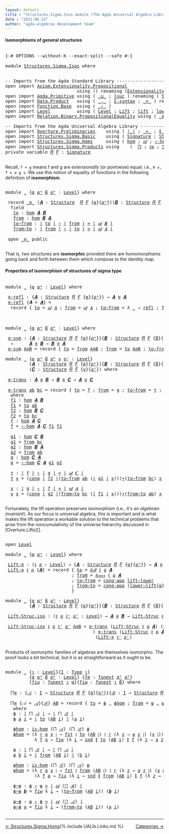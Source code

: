 ```yaml
---
layout: default
title : "Structures.Sigma.Isos module (The Agda Universal Algebra Library)"
date : "2021-06-22"
author: "agda-algebras development team"
---
```


#### <a id="isomorphisms-of-general-structures">Isomorphisms of general structures</a>

<pre class="Agda">

<a id="265" class="Symbol">{-#</a> <a id="269" class="Keyword">OPTIONS</a> <a id="277" class="Pragma">--without-K</a> <a id="289" class="Pragma">--exact-split</a> <a id="303" class="Pragma">--safe</a> <a id="310" class="Symbol">#-}</a>

<a id="315" class="Keyword">module</a> <a id="322" href="Structures.Sigma.Isos.html" class="Module">Structures.Sigma.Isos</a> <a id="344" class="Keyword">where</a>


<a id="352" class="Comment">-- Imports from the Agda Standard Library ------------------------------------------------------</a>
<a id="449" class="Keyword">open</a> <a id="454" class="Keyword">import</a> <a id="461" href="Axiom.Extensionality.Propositional.html" class="Module">Axiom.Extensionality.Propositional</a>
                           <a id="523" class="Keyword">using</a> <a id="529" class="Symbol">()</a> <a id="532" class="Keyword">renaming</a> <a id="541" class="Symbol">(</a><a id="542" href="Axiom.Extensionality.Propositional.html#741" class="Function">Extensionality</a> <a id="557" class="Symbol">to</a> <a id="560" class="Function">funext</a><a id="566" class="Symbol">)</a>
<a id="568" class="Keyword">open</a> <a id="573" class="Keyword">import</a> <a id="580" href="Agda.Primitive.html" class="Module">Agda.Primitive</a> <a id="595" class="Keyword">using</a> <a id="601" class="Symbol">(</a> <a id="603" href="Agda.Primitive.html#810" class="Primitive Operator">_⊔_</a> <a id="607" class="Symbol">;</a> <a id="609" href="Agda.Primitive.html#780" class="Primitive">lsuc</a> <a id="614" class="Symbol">)</a> <a id="616" class="Keyword">renaming</a> <a id="625" class="Symbol">(</a> <a id="627" href="Agda.Primitive.html#326" class="Primitive">Set</a> <a id="631" class="Symbol">to</a> <a id="634" class="Primitive">Type</a> <a id="639" class="Symbol">)</a>
<a id="641" class="Keyword">open</a> <a id="646" class="Keyword">import</a> <a id="653" href="Data.Product.html" class="Module">Data.Product</a>   <a id="668" class="Keyword">using</a> <a id="674" class="Symbol">(</a> <a id="676" href="Agda.Builtin.Sigma.html#236" class="InductiveConstructor Operator">_,_</a> <a id="680" class="Symbol">;</a> <a id="682" href="Data.Product.html#916" class="Function">Σ-syntax</a> <a id="691" class="Symbol">;</a> <a id="693" href="Data.Product.html#1167" class="Function Operator">_×_</a> <a id="697" class="Symbol">)</a> <a id="699" class="Keyword">renaming</a> <a id="708" class="Symbol">(</a> <a id="710" href="Agda.Builtin.Sigma.html#252" class="Field">proj₁</a> <a id="716" class="Symbol">to</a> <a id="719" class="Field">fst</a> <a id="723" class="Symbol">;</a> <a id="725" href="Agda.Builtin.Sigma.html#264" class="Field">proj₂</a> <a id="731" class="Symbol">to</a> <a id="734" class="Field">snd</a> <a id="738" class="Symbol">)</a>
<a id="740" class="Keyword">open</a> <a id="745" class="Keyword">import</a> <a id="752" href="Function.Base.html" class="Module">Function.Base</a>  <a id="767" class="Keyword">using</a> <a id="773" class="Symbol">(</a> <a id="775" href="Function.Base.html#1031" class="Function Operator">_∘_</a> <a id="779" class="Symbol">)</a>
<a id="781" class="Keyword">open</a> <a id="786" class="Keyword">import</a> <a id="793" href="Level.html" class="Module">Level</a>          <a id="808" class="Keyword">using</a> <a id="814" class="Symbol">(</a> <a id="816" href="Agda.Primitive.html#597" class="Postulate">Level</a> <a id="822" class="Symbol">;</a> <a id="824" href="Level.html#400" class="Record">Lift</a> <a id="829" class="Symbol">;</a> <a id="831" href="Level.html#457" class="InductiveConstructor">lift</a> <a id="836" class="Symbol">;</a> <a id="838" href="Level.html#470" class="Field">lower</a> <a id="844" class="Symbol">)</a>
<a id="846" class="Keyword">open</a> <a id="851" class="Keyword">import</a> <a id="858" href="Relation.Binary.PropositionalEquality.html" class="Module">Relation.Binary.PropositionalEquality</a> <a id="896" class="Keyword">using</a> <a id="902" class="Symbol">(</a> <a id="904" href="Agda.Builtin.Equality.html#151" class="Datatype Operator">_≡_</a> <a id="908" class="Symbol">;</a> <a id="910" href="Agda.Builtin.Equality.html#208" class="InductiveConstructor">refl</a> <a id="915" class="Symbol">;</a> <a id="917" href="Relation.Binary.PropositionalEquality.Core.html#1130" class="Function">cong</a> <a id="922" class="Symbol">;</a> <a id="924" href="Relation.Binary.PropositionalEquality.Core.html#1461" class="Function">cong-app</a> <a id="933" class="Symbol">)</a>

<a id="936" class="Comment">-- Imports from the Agda Universal Algebra Library ---------------------------------------------</a>
<a id="1033" class="Keyword">open</a> <a id="1038" class="Keyword">import</a> <a id="1045" href="Overture.Preliminaries.html" class="Module">Overture.Preliminaries</a>    <a id="1071" class="Keyword">using</a> <a id="1077" class="Symbol">(</a> <a id="1079" href="Overture.Preliminaries.html#4383" class="Function Operator">∣_∣</a> <a id="1083" class="Symbol">;</a> <a id="1085" href="Overture.Preliminaries.html#9744" class="Function Operator">_≈_</a> <a id="1089" class="Symbol">;</a> <a id="1091" href="Overture.Preliminaries.html#4421" class="Function Operator">∥_∥</a> <a id="1095" class="Symbol">;</a> <a id="1097" href="Overture.Preliminaries.html#5410" class="Function Operator">_∙_</a> <a id="1101" class="Symbol">;</a> <a id="1103" href="Overture.Preliminaries.html#9074" class="Function">lower∼lift</a> <a id="1114" class="Symbol">;</a> <a id="1116" href="Overture.Preliminaries.html#8998" class="Function">lift∼lower</a> <a id="1127" class="Symbol">)</a>
<a id="1129" class="Keyword">open</a> <a id="1134" class="Keyword">import</a> <a id="1141" href="Structures.Sigma.Basic.html" class="Module">Structures.Sigma.Basic</a>    <a id="1167" class="Keyword">using</a> <a id="1173" class="Symbol">(</a> <a id="1175" href="Structures.Sigma.Basic.html#1174" class="Function">Signature</a> <a id="1185" class="Symbol">;</a> <a id="1187" href="Structures.Sigma.Basic.html#1335" class="Function">Structure</a> <a id="1197" class="Symbol">;</a> <a id="1199" href="Structures.Sigma.Basic.html#3858" class="Function">Lift-Struc</a> <a id="1210" class="Symbol">)</a>
<a id="1212" class="Keyword">open</a> <a id="1217" class="Keyword">import</a> <a id="1224" href="Structures.Sigma.Homs.html" class="Module">Structures.Sigma.Homs</a>     <a id="1250" class="Keyword">using</a> <a id="1256" class="Symbol">(</a> <a id="1258" href="Structures.Sigma.Homs.html#2368" class="Function">hom</a> <a id="1262" class="Symbol">;</a> <a id="1264" href="Structures.Sigma.Homs.html#3482" class="Function">𝒾𝒹</a> <a id="1267" class="Symbol">;</a> <a id="1269" href="Structures.Sigma.Homs.html#3356" class="Function">∘-hom</a> <a id="1275" class="Symbol">;</a> <a id="1277" href="Structures.Sigma.Homs.html#4311" class="Function">𝓁𝒾𝒻𝓉</a> <a id="1282" class="Symbol">;</a> <a id="1284" href="Structures.Sigma.Homs.html#4451" class="Function">𝓁ℴ𝓌ℯ𝓇</a> <a id="1290" class="Symbol">;</a> <a id="1292" href="Structures.Sigma.Homs.html#2277" class="Function">is-hom</a><a id="1298" class="Symbol">)</a>
<a id="1300" class="Keyword">open</a> <a id="1305" class="Keyword">import</a> <a id="1312" href="Structures.Sigma.Products.html" class="Module">Structures.Sigma.Products</a> <a id="1338" class="Keyword">using</a>    <a id="1347" class="Symbol">(</a>  <a id="1350" href="Structures.Sigma.Products.html#878" class="Function">⨅</a> <a id="1352" class="Symbol">;</a> <a id="1354" href="Structures.Sigma.Products.html#1279" class="Function">ℓp</a> <a id="1357" class="Symbol">;</a> <a id="1359" href="Structures.Sigma.Products.html#1315" class="Function">ℑ</a> <a id="1361" class="Symbol">;</a> <a id="1363" href="Structures.Sigma.Products.html#1365" class="Function">𝔖</a> <a id="1365" class="Symbol">;</a> <a id="1367" href="Structures.Sigma.Products.html#1433" class="Function">class-prod</a> <a id="1378" class="Symbol">)</a>
<a id="1380" class="Keyword">private</a> <a id="1388" class="Keyword">variable</a> <a id="1397" href="Structures.Sigma.Isos.html#1397" class="Generalizable">𝑅</a> <a id="1399" href="Structures.Sigma.Isos.html#1399" class="Generalizable">𝐹</a> <a id="1401" class="Symbol">:</a> <a id="1403" href="Structures.Sigma.Basic.html#1174" class="Function">Signature</a>

</pre>

Recall, `f ≈ g` means f and g are *extensionally* (or pointwise) equal; i.e., `∀ x, f x ≡ g x`. We use this notion of equality of functions in the following definition of **isomorphism**.

<pre class="Agda">

<a id="1629" class="Keyword">module</a> <a id="1636" href="Structures.Sigma.Isos.html#1636" class="Module">_</a> <a id="1638" class="Symbol">{</a><a id="1639" href="Structures.Sigma.Isos.html#1639" class="Bound">α</a> <a id="1641" href="Structures.Sigma.Isos.html#1641" class="Bound">ρᵃ</a> <a id="1644" href="Structures.Sigma.Isos.html#1644" class="Bound">β</a> <a id="1646" href="Structures.Sigma.Isos.html#1646" class="Bound">ρᵇ</a> <a id="1649" class="Symbol">:</a> <a id="1651" href="Agda.Primitive.html#597" class="Postulate">Level</a><a id="1656" class="Symbol">}</a> <a id="1658" class="Keyword">where</a>

 <a id="1666" class="Keyword">record</a> <a id="1673" href="Structures.Sigma.Isos.html#1673" class="Record Operator">_≅_</a> <a id="1677" class="Symbol">(</a><a id="1678" href="Structures.Sigma.Isos.html#1678" class="Bound">𝑨</a> <a id="1680" class="Symbol">:</a> <a id="1682" href="Structures.Sigma.Basic.html#1335" class="Function">Structure</a>  <a id="1693" href="Structures.Sigma.Isos.html#1397" class="Generalizable">𝑅</a> <a id="1695" href="Structures.Sigma.Isos.html#1399" class="Generalizable">𝐹</a> <a id="1697" class="Symbol">{</a><a id="1698" href="Structures.Sigma.Isos.html#1639" class="Bound">α</a><a id="1699" class="Symbol">}{</a><a id="1701" href="Structures.Sigma.Isos.html#1641" class="Bound">ρᵃ</a><a id="1703" class="Symbol">})(</a><a id="1706" href="Structures.Sigma.Isos.html#1706" class="Bound">𝑩</a> <a id="1708" class="Symbol">:</a> <a id="1710" href="Structures.Sigma.Basic.html#1335" class="Function">Structure</a> <a id="1720" href="Structures.Sigma.Isos.html#1397" class="Generalizable">𝑅</a> <a id="1722" href="Structures.Sigma.Isos.html#1399" class="Generalizable">𝐹</a> <a id="1724" class="Symbol">{</a><a id="1725" href="Structures.Sigma.Isos.html#1644" class="Bound">β</a><a id="1726" class="Symbol">}{</a><a id="1728" href="Structures.Sigma.Isos.html#1646" class="Bound">ρᵇ</a><a id="1730" class="Symbol">})</a> <a id="1733" class="Symbol">:</a> <a id="1735" href="Structures.Sigma.Isos.html#634" class="Primitive">Type</a> <a id="1740" class="Symbol">(</a><a id="1741" href="Structures.Sigma.Isos.html#1639" class="Bound">α</a> <a id="1743" href="Agda.Primitive.html#810" class="Primitive Operator">⊔</a> <a id="1745" href="Structures.Sigma.Isos.html#1641" class="Bound">ρᵃ</a> <a id="1748" href="Agda.Primitive.html#810" class="Primitive Operator">⊔</a> <a id="1750" href="Structures.Sigma.Isos.html#1644" class="Bound">β</a> <a id="1752" href="Agda.Primitive.html#810" class="Primitive Operator">⊔</a> <a id="1754" href="Structures.Sigma.Isos.html#1646" class="Bound">ρᵇ</a><a id="1756" class="Symbol">)</a> <a id="1758" class="Keyword">where</a>
  <a id="1766" class="Keyword">field</a>
   <a id="1775" href="Structures.Sigma.Isos.html#1775" class="Field">to</a> <a id="1778" class="Symbol">:</a> <a id="1780" href="Structures.Sigma.Homs.html#2368" class="Function">hom</a> <a id="1784" href="Structures.Sigma.Isos.html#1678" class="Bound">𝑨</a> <a id="1786" href="Structures.Sigma.Isos.html#1706" class="Bound">𝑩</a>
   <a id="1791" href="Structures.Sigma.Isos.html#1791" class="Field">from</a> <a id="1796" class="Symbol">:</a> <a id="1798" href="Structures.Sigma.Homs.html#2368" class="Function">hom</a> <a id="1802" href="Structures.Sigma.Isos.html#1706" class="Bound">𝑩</a> <a id="1804" href="Structures.Sigma.Isos.html#1678" class="Bound">𝑨</a>
   <a id="1809" href="Structures.Sigma.Isos.html#1809" class="Field">to∼from</a> <a id="1817" class="Symbol">:</a> <a id="1819" href="Overture.Preliminaries.html#4383" class="Function Operator">∣</a> <a id="1821" href="Structures.Sigma.Isos.html#1775" class="Field">to</a> <a id="1824" href="Overture.Preliminaries.html#4383" class="Function Operator">∣</a> <a id="1826" href="Function.Base.html#1031" class="Function Operator">∘</a> <a id="1828" href="Overture.Preliminaries.html#4383" class="Function Operator">∣</a> <a id="1830" href="Structures.Sigma.Isos.html#1791" class="Field">from</a> <a id="1835" href="Overture.Preliminaries.html#4383" class="Function Operator">∣</a> <a id="1837" href="Overture.Preliminaries.html#9744" class="Function Operator">≈</a> <a id="1839" href="Overture.Preliminaries.html#4383" class="Function Operator">∣</a> <a id="1841" href="Structures.Sigma.Homs.html#3482" class="Function">𝒾𝒹</a> <a id="1844" href="Structures.Sigma.Isos.html#1706" class="Bound">𝑩</a> <a id="1846" href="Overture.Preliminaries.html#4383" class="Function Operator">∣</a>
   <a id="1851" href="Structures.Sigma.Isos.html#1851" class="Field">from∼to</a> <a id="1859" class="Symbol">:</a> <a id="1861" href="Overture.Preliminaries.html#4383" class="Function Operator">∣</a> <a id="1863" href="Structures.Sigma.Isos.html#1791" class="Field">from</a> <a id="1868" href="Overture.Preliminaries.html#4383" class="Function Operator">∣</a> <a id="1870" href="Function.Base.html#1031" class="Function Operator">∘</a> <a id="1872" href="Overture.Preliminaries.html#4383" class="Function Operator">∣</a> <a id="1874" href="Structures.Sigma.Isos.html#1775" class="Field">to</a> <a id="1877" href="Overture.Preliminaries.html#4383" class="Function Operator">∣</a> <a id="1879" href="Overture.Preliminaries.html#9744" class="Function Operator">≈</a> <a id="1881" href="Overture.Preliminaries.html#4383" class="Function Operator">∣</a> <a id="1883" href="Structures.Sigma.Homs.html#3482" class="Function">𝒾𝒹</a> <a id="1886" href="Structures.Sigma.Isos.html#1678" class="Bound">𝑨</a> <a id="1888" href="Overture.Preliminaries.html#4383" class="Function Operator">∣</a>

 <a id="1892" class="Keyword">open</a> <a id="1897" href="Structures.Sigma.Isos.html#1673" class="Module Operator">_≅_</a> <a id="1901" class="Keyword">public</a>

</pre>

That is, two structures are **isomorphic** provided there are homomorphisms going back and forth between them which compose to the identity map.



#### <a id="properties-of-isomorphism-of-structures-of-sigma-type">Properties of isomorphism of structures of sigma type</a>

<pre class="Agda">

<a id="2209" class="Keyword">module</a> <a id="2216" href="Structures.Sigma.Isos.html#2216" class="Module">_</a> <a id="2218" class="Symbol">{</a><a id="2219" href="Structures.Sigma.Isos.html#2219" class="Bound">α</a> <a id="2221" href="Structures.Sigma.Isos.html#2221" class="Bound">ρᵃ</a> <a id="2224" class="Symbol">:</a> <a id="2226" href="Agda.Primitive.html#597" class="Postulate">Level</a><a id="2231" class="Symbol">}</a> <a id="2233" class="Keyword">where</a>

 <a id="2241" href="Structures.Sigma.Isos.html#2241" class="Function">≅-refl</a> <a id="2248" class="Symbol">:</a> <a id="2250" class="Symbol">{</a><a id="2251" href="Structures.Sigma.Isos.html#2251" class="Bound">𝑨</a> <a id="2253" class="Symbol">:</a> <a id="2255" href="Structures.Sigma.Basic.html#1335" class="Function">Structure</a> <a id="2265" href="Structures.Sigma.Isos.html#1397" class="Generalizable">𝑅</a> <a id="2267" href="Structures.Sigma.Isos.html#1399" class="Generalizable">𝐹</a> <a id="2269" class="Symbol">{</a><a id="2270" href="Structures.Sigma.Isos.html#2219" class="Bound">α</a><a id="2271" class="Symbol">}{</a><a id="2273" href="Structures.Sigma.Isos.html#2221" class="Bound">ρᵃ</a><a id="2275" class="Symbol">}}</a> <a id="2278" class="Symbol">→</a> <a id="2280" href="Structures.Sigma.Isos.html#2251" class="Bound">𝑨</a> <a id="2282" href="Structures.Sigma.Isos.html#1673" class="Record Operator">≅</a> <a id="2284" href="Structures.Sigma.Isos.html#2251" class="Bound">𝑨</a>
 <a id="2287" href="Structures.Sigma.Isos.html#2241" class="Function">≅-refl</a> <a id="2294" class="Symbol">{</a><a id="2295" class="Argument">𝑨</a> <a id="2297" class="Symbol">=</a> <a id="2299" href="Structures.Sigma.Isos.html#2299" class="Bound">𝑨</a><a id="2300" class="Symbol">}</a> <a id="2302" class="Symbol">=</a>
  <a id="2306" class="Keyword">record</a> <a id="2313" class="Symbol">{</a> <a id="2315" href="Structures.Sigma.Isos.html#1775" class="Field">to</a> <a id="2318" class="Symbol">=</a> <a id="2320" href="Structures.Sigma.Homs.html#3482" class="Function">𝒾𝒹</a> <a id="2323" href="Structures.Sigma.Isos.html#2299" class="Bound">𝑨</a> <a id="2325" class="Symbol">;</a> <a id="2327" href="Structures.Sigma.Isos.html#1791" class="Field">from</a> <a id="2332" class="Symbol">=</a> <a id="2334" href="Structures.Sigma.Homs.html#3482" class="Function">𝒾𝒹</a> <a id="2337" href="Structures.Sigma.Isos.html#2299" class="Bound">𝑨</a> <a id="2339" class="Symbol">;</a> <a id="2341" href="Structures.Sigma.Isos.html#1809" class="Field">to∼from</a> <a id="2349" class="Symbol">=</a> <a id="2351" class="Symbol">λ</a> <a id="2353" href="Structures.Sigma.Isos.html#2353" class="Bound">_</a> <a id="2355" class="Symbol">→</a> <a id="2357" href="Agda.Builtin.Equality.html#208" class="InductiveConstructor">refl</a> <a id="2362" class="Symbol">;</a> <a id="2364" href="Structures.Sigma.Isos.html#1851" class="Field">from∼to</a> <a id="2372" class="Symbol">=</a> <a id="2374" class="Symbol">λ</a> <a id="2376" href="Structures.Sigma.Isos.html#2376" class="Bound">_</a> <a id="2378" class="Symbol">→</a> <a id="2380" href="Agda.Builtin.Equality.html#208" class="InductiveConstructor">refl</a> <a id="2385" class="Symbol">}</a>



<a id="2390" class="Keyword">module</a> <a id="2397" href="Structures.Sigma.Isos.html#2397" class="Module">_</a> <a id="2399" class="Symbol">{</a><a id="2400" href="Structures.Sigma.Isos.html#2400" class="Bound">α</a> <a id="2402" href="Structures.Sigma.Isos.html#2402" class="Bound">ρᵃ</a> <a id="2405" href="Structures.Sigma.Isos.html#2405" class="Bound">β</a> <a id="2407" href="Structures.Sigma.Isos.html#2407" class="Bound">ρᵇ</a> <a id="2410" class="Symbol">:</a> <a id="2412" href="Agda.Primitive.html#597" class="Postulate">Level</a><a id="2417" class="Symbol">}</a> <a id="2419" class="Keyword">where</a>

 <a id="2427" href="Structures.Sigma.Isos.html#2427" class="Function">≅-sym</a> <a id="2433" class="Symbol">:</a> <a id="2435" class="Symbol">{</a><a id="2436" href="Structures.Sigma.Isos.html#2436" class="Bound">𝑨</a> <a id="2438" class="Symbol">:</a> <a id="2440" href="Structures.Sigma.Basic.html#1335" class="Function">Structure</a> <a id="2450" href="Structures.Sigma.Isos.html#1397" class="Generalizable">𝑅</a> <a id="2452" href="Structures.Sigma.Isos.html#1399" class="Generalizable">𝐹</a> <a id="2454" class="Symbol">{</a><a id="2455" href="Structures.Sigma.Isos.html#2400" class="Bound">α</a><a id="2456" class="Symbol">}{</a><a id="2458" href="Structures.Sigma.Isos.html#2402" class="Bound">ρᵃ</a><a id="2460" class="Symbol">}}{</a><a id="2463" href="Structures.Sigma.Isos.html#2463" class="Bound">𝑩</a> <a id="2465" class="Symbol">:</a> <a id="2467" href="Structures.Sigma.Basic.html#1335" class="Function">Structure</a> <a id="2477" href="Structures.Sigma.Isos.html#1397" class="Generalizable">𝑅</a> <a id="2479" href="Structures.Sigma.Isos.html#1399" class="Generalizable">𝐹</a> <a id="2481" class="Symbol">{</a><a id="2482" href="Structures.Sigma.Isos.html#2405" class="Bound">β</a><a id="2483" class="Symbol">}{</a><a id="2485" href="Structures.Sigma.Isos.html#2407" class="Bound">ρᵇ</a><a id="2487" class="Symbol">}}</a>
  <a id="2492" class="Symbol">→</a>      <a id="2499" href="Structures.Sigma.Isos.html#2436" class="Bound">𝑨</a> <a id="2501" href="Structures.Sigma.Isos.html#1673" class="Record Operator">≅</a> <a id="2503" href="Structures.Sigma.Isos.html#2463" class="Bound">𝑩</a> <a id="2505" class="Symbol">→</a> <a id="2507" href="Structures.Sigma.Isos.html#2463" class="Bound">𝑩</a> <a id="2509" href="Structures.Sigma.Isos.html#1673" class="Record Operator">≅</a> <a id="2511" href="Structures.Sigma.Isos.html#2436" class="Bound">𝑨</a>
 <a id="2514" href="Structures.Sigma.Isos.html#2427" class="Function">≅-sym</a> <a id="2520" href="Structures.Sigma.Isos.html#2520" class="Bound">A≅B</a> <a id="2524" class="Symbol">=</a> <a id="2526" class="Keyword">record</a> <a id="2533" class="Symbol">{</a> <a id="2535" href="Structures.Sigma.Isos.html#1775" class="Field">to</a> <a id="2538" class="Symbol">=</a> <a id="2540" href="Structures.Sigma.Isos.html#1791" class="Field">from</a> <a id="2545" href="Structures.Sigma.Isos.html#2520" class="Bound">A≅B</a> <a id="2549" class="Symbol">;</a> <a id="2551" href="Structures.Sigma.Isos.html#1791" class="Field">from</a> <a id="2556" class="Symbol">=</a> <a id="2558" href="Structures.Sigma.Isos.html#1775" class="Field">to</a> <a id="2561" href="Structures.Sigma.Isos.html#2520" class="Bound">A≅B</a> <a id="2565" class="Symbol">;</a> <a id="2567" href="Structures.Sigma.Isos.html#1809" class="Field">to∼from</a> <a id="2575" class="Symbol">=</a> <a id="2577" href="Structures.Sigma.Isos.html#1851" class="Field">from∼to</a> <a id="2585" href="Structures.Sigma.Isos.html#2520" class="Bound">A≅B</a> <a id="2589" class="Symbol">;</a> <a id="2591" href="Structures.Sigma.Isos.html#1851" class="Field">from∼to</a> <a id="2599" class="Symbol">=</a> <a id="2601" href="Structures.Sigma.Isos.html#1809" class="Field">to∼from</a> <a id="2609" href="Structures.Sigma.Isos.html#2520" class="Bound">A≅B</a> <a id="2613" class="Symbol">}</a>

<a id="2616" class="Keyword">module</a> <a id="2623" href="Structures.Sigma.Isos.html#2623" class="Module">_</a> <a id="2625" class="Symbol">{</a><a id="2626" href="Structures.Sigma.Isos.html#2626" class="Bound">α</a> <a id="2628" href="Structures.Sigma.Isos.html#2628" class="Bound">ρᵃ</a> <a id="2631" href="Structures.Sigma.Isos.html#2631" class="Bound">β</a> <a id="2633" href="Structures.Sigma.Isos.html#2633" class="Bound">ρᵇ</a> <a id="2636" href="Structures.Sigma.Isos.html#2636" class="Bound">γ</a> <a id="2638" href="Structures.Sigma.Isos.html#2638" class="Bound">ρᶜ</a> <a id="2641" class="Symbol">:</a> <a id="2643" href="Agda.Primitive.html#597" class="Postulate">Level</a><a id="2648" class="Symbol">}</a>
         <a id="2659" class="Symbol">(</a><a id="2660" href="Structures.Sigma.Isos.html#2660" class="Bound">𝑨</a> <a id="2662" class="Symbol">:</a> <a id="2664" href="Structures.Sigma.Basic.html#1335" class="Function">Structure</a> <a id="2674" href="Structures.Sigma.Isos.html#1397" class="Generalizable">𝑅</a> <a id="2676" href="Structures.Sigma.Isos.html#1399" class="Generalizable">𝐹</a> <a id="2678" class="Symbol">{</a><a id="2679" href="Structures.Sigma.Isos.html#2626" class="Bound">α</a><a id="2680" class="Symbol">}{</a><a id="2682" href="Structures.Sigma.Isos.html#2628" class="Bound">ρᵃ</a><a id="2684" class="Symbol">}){</a><a id="2687" href="Structures.Sigma.Isos.html#2687" class="Bound">𝑩</a> <a id="2689" class="Symbol">:</a> <a id="2691" href="Structures.Sigma.Basic.html#1335" class="Function">Structure</a> <a id="2701" href="Structures.Sigma.Isos.html#1397" class="Generalizable">𝑅</a> <a id="2703" href="Structures.Sigma.Isos.html#1399" class="Generalizable">𝐹</a> <a id="2705" class="Symbol">{</a><a id="2706" href="Structures.Sigma.Isos.html#2631" class="Bound">β</a><a id="2707" class="Symbol">}{</a><a id="2709" href="Structures.Sigma.Isos.html#2633" class="Bound">ρᵇ</a><a id="2711" class="Symbol">}}</a>
         <a id="2723" class="Symbol">(</a><a id="2724" href="Structures.Sigma.Isos.html#2724" class="Bound">𝑪</a> <a id="2726" class="Symbol">:</a> <a id="2728" href="Structures.Sigma.Basic.html#1335" class="Function">Structure</a> <a id="2738" href="Structures.Sigma.Isos.html#1397" class="Generalizable">𝑅</a> <a id="2740" href="Structures.Sigma.Isos.html#1399" class="Generalizable">𝐹</a> <a id="2742" class="Symbol">{</a><a id="2743" href="Structures.Sigma.Isos.html#2636" class="Bound">γ</a><a id="2744" class="Symbol">}{</a><a id="2746" href="Structures.Sigma.Isos.html#2638" class="Bound">ρᶜ</a><a id="2748" class="Symbol">})</a> <a id="2751" class="Keyword">where</a>

 <a id="2759" href="Structures.Sigma.Isos.html#2759" class="Function">≅-trans</a> <a id="2767" class="Symbol">:</a> <a id="2769" href="Structures.Sigma.Isos.html#2660" class="Bound">𝑨</a> <a id="2771" href="Structures.Sigma.Isos.html#1673" class="Record Operator">≅</a> <a id="2773" href="Structures.Sigma.Isos.html#2687" class="Bound">𝑩</a> <a id="2775" class="Symbol">→</a> <a id="2777" href="Structures.Sigma.Isos.html#2687" class="Bound">𝑩</a> <a id="2779" href="Structures.Sigma.Isos.html#1673" class="Record Operator">≅</a> <a id="2781" href="Structures.Sigma.Isos.html#2724" class="Bound">𝑪</a> <a id="2783" class="Symbol">→</a> <a id="2785" href="Structures.Sigma.Isos.html#2660" class="Bound">𝑨</a> <a id="2787" href="Structures.Sigma.Isos.html#1673" class="Record Operator">≅</a> <a id="2789" href="Structures.Sigma.Isos.html#2724" class="Bound">𝑪</a>

 <a id="2793" href="Structures.Sigma.Isos.html#2759" class="Function">≅-trans</a> <a id="2801" href="Structures.Sigma.Isos.html#2801" class="Bound">ab</a> <a id="2804" href="Structures.Sigma.Isos.html#2804" class="Bound">bc</a> <a id="2807" class="Symbol">=</a> <a id="2809" class="Keyword">record</a> <a id="2816" class="Symbol">{</a> <a id="2818" href="Structures.Sigma.Isos.html#1775" class="Field">to</a> <a id="2821" class="Symbol">=</a> <a id="2823" href="Structures.Sigma.Isos.html#2932" class="Function">f</a> <a id="2825" class="Symbol">;</a> <a id="2827" href="Structures.Sigma.Isos.html#1791" class="Field">from</a> <a id="2832" class="Symbol">=</a> <a id="2834" href="Structures.Sigma.Isos.html#3029" class="Function">g</a> <a id="2836" class="Symbol">;</a> <a id="2838" href="Structures.Sigma.Isos.html#1809" class="Field">to∼from</a> <a id="2846" class="Symbol">=</a> <a id="2848" href="Structures.Sigma.Isos.html#3066" class="Function">τ</a> <a id="2850" class="Symbol">;</a> <a id="2852" href="Structures.Sigma.Isos.html#1851" class="Field">from∼to</a> <a id="2860" class="Symbol">=</a> <a id="2862" href="Structures.Sigma.Isos.html#3158" class="Function">ν</a> <a id="2864" class="Symbol">}</a>
  <a id="2868" class="Keyword">where</a>
  <a id="2876" href="Structures.Sigma.Isos.html#2876" class="Function">f1</a> <a id="2879" class="Symbol">:</a> <a id="2881" href="Structures.Sigma.Homs.html#2368" class="Function">hom</a> <a id="2885" href="Structures.Sigma.Isos.html#2660" class="Bound">𝑨</a> <a id="2887" href="Structures.Sigma.Isos.html#2687" class="Bound">𝑩</a>
  <a id="2891" href="Structures.Sigma.Isos.html#2876" class="Function">f1</a> <a id="2894" class="Symbol">=</a> <a id="2896" href="Structures.Sigma.Isos.html#1775" class="Field">to</a> <a id="2899" href="Structures.Sigma.Isos.html#2801" class="Bound">ab</a>
  <a id="2904" href="Structures.Sigma.Isos.html#2904" class="Function">f2</a> <a id="2907" class="Symbol">:</a> <a id="2909" href="Structures.Sigma.Homs.html#2368" class="Function">hom</a> <a id="2913" href="Structures.Sigma.Isos.html#2687" class="Bound">𝑩</a> <a id="2915" href="Structures.Sigma.Isos.html#2724" class="Bound">𝑪</a>
  <a id="2919" href="Structures.Sigma.Isos.html#2904" class="Function">f2</a> <a id="2922" class="Symbol">=</a> <a id="2924" href="Structures.Sigma.Isos.html#1775" class="Field">to</a> <a id="2927" href="Structures.Sigma.Isos.html#2804" class="Bound">bc</a>
  <a id="2932" href="Structures.Sigma.Isos.html#2932" class="Function">f</a> <a id="2934" class="Symbol">:</a> <a id="2936" href="Structures.Sigma.Homs.html#2368" class="Function">hom</a> <a id="2940" href="Structures.Sigma.Isos.html#2660" class="Bound">𝑨</a> <a id="2942" href="Structures.Sigma.Isos.html#2724" class="Bound">𝑪</a>
  <a id="2946" href="Structures.Sigma.Isos.html#2932" class="Function">f</a> <a id="2948" class="Symbol">=</a> <a id="2950" href="Structures.Sigma.Homs.html#3356" class="Function">∘-hom</a> <a id="2956" href="Structures.Sigma.Isos.html#2660" class="Bound">𝑨</a> <a id="2958" href="Structures.Sigma.Isos.html#2724" class="Bound">𝑪</a> <a id="2960" href="Structures.Sigma.Isos.html#2876" class="Function">f1</a> <a id="2963" href="Structures.Sigma.Isos.html#2904" class="Function">f2</a>

  <a id="2969" href="Structures.Sigma.Isos.html#2969" class="Function">g1</a> <a id="2972" class="Symbol">:</a> <a id="2974" href="Structures.Sigma.Homs.html#2368" class="Function">hom</a> <a id="2978" href="Structures.Sigma.Isos.html#2724" class="Bound">𝑪</a> <a id="2980" href="Structures.Sigma.Isos.html#2687" class="Bound">𝑩</a>
  <a id="2984" href="Structures.Sigma.Isos.html#2969" class="Function">g1</a> <a id="2987" class="Symbol">=</a> <a id="2989" href="Structures.Sigma.Isos.html#1791" class="Field">from</a> <a id="2994" href="Structures.Sigma.Isos.html#2804" class="Bound">bc</a>
  <a id="2999" href="Structures.Sigma.Isos.html#2999" class="Function">g2</a> <a id="3002" class="Symbol">:</a> <a id="3004" href="Structures.Sigma.Homs.html#2368" class="Function">hom</a> <a id="3008" href="Structures.Sigma.Isos.html#2687" class="Bound">𝑩</a> <a id="3010" href="Structures.Sigma.Isos.html#2660" class="Bound">𝑨</a>
  <a id="3014" href="Structures.Sigma.Isos.html#2999" class="Function">g2</a> <a id="3017" class="Symbol">=</a> <a id="3019" href="Structures.Sigma.Isos.html#1791" class="Field">from</a> <a id="3024" href="Structures.Sigma.Isos.html#2801" class="Bound">ab</a>
  <a id="3029" href="Structures.Sigma.Isos.html#3029" class="Function">g</a> <a id="3031" class="Symbol">:</a> <a id="3033" href="Structures.Sigma.Homs.html#2368" class="Function">hom</a> <a id="3037" href="Structures.Sigma.Isos.html#2724" class="Bound">𝑪</a> <a id="3039" href="Structures.Sigma.Isos.html#2660" class="Bound">𝑨</a>
  <a id="3043" href="Structures.Sigma.Isos.html#3029" class="Function">g</a> <a id="3045" class="Symbol">=</a> <a id="3047" href="Structures.Sigma.Homs.html#3356" class="Function">∘-hom</a> <a id="3053" href="Structures.Sigma.Isos.html#2724" class="Bound">𝑪</a> <a id="3055" href="Structures.Sigma.Isos.html#2660" class="Bound">𝑨</a> <a id="3057" href="Structures.Sigma.Isos.html#2969" class="Function">g1</a> <a id="3060" href="Structures.Sigma.Isos.html#2999" class="Function">g2</a>

  <a id="3066" href="Structures.Sigma.Isos.html#3066" class="Function">τ</a> <a id="3068" class="Symbol">:</a> <a id="3070" href="Overture.Preliminaries.html#4383" class="Function Operator">∣</a> <a id="3072" href="Structures.Sigma.Isos.html#2932" class="Function">f</a> <a id="3074" href="Overture.Preliminaries.html#4383" class="Function Operator">∣</a> <a id="3076" href="Function.Base.html#1031" class="Function Operator">∘</a> <a id="3078" href="Overture.Preliminaries.html#4383" class="Function Operator">∣</a> <a id="3080" href="Structures.Sigma.Isos.html#3029" class="Function">g</a> <a id="3082" href="Overture.Preliminaries.html#4383" class="Function Operator">∣</a> <a id="3084" href="Overture.Preliminaries.html#9744" class="Function Operator">≈</a> <a id="3086" href="Overture.Preliminaries.html#4383" class="Function Operator">∣</a> <a id="3088" href="Structures.Sigma.Homs.html#3482" class="Function">𝒾𝒹</a> <a id="3091" href="Structures.Sigma.Isos.html#2724" class="Bound">𝑪</a> <a id="3093" href="Overture.Preliminaries.html#4383" class="Function Operator">∣</a>
  <a id="3097" href="Structures.Sigma.Isos.html#3066" class="Function">τ</a> <a id="3099" href="Structures.Sigma.Isos.html#3099" class="Bound">x</a> <a id="3101" class="Symbol">=</a> <a id="3103" class="Symbol">(</a><a id="3104" href="Relation.Binary.PropositionalEquality.Core.html#1130" class="Function">cong</a> <a id="3109" href="Overture.Preliminaries.html#4383" class="Function Operator">∣</a> <a id="3111" href="Structures.Sigma.Isos.html#2904" class="Function">f2</a> <a id="3114" href="Overture.Preliminaries.html#4383" class="Function Operator">∣</a><a id="3115" class="Symbol">(</a><a id="3116" href="Structures.Sigma.Isos.html#1809" class="Field">to∼from</a> <a id="3124" href="Structures.Sigma.Isos.html#2801" class="Bound">ab</a> <a id="3127" class="Symbol">(</a><a id="3128" href="Overture.Preliminaries.html#4383" class="Function Operator">∣</a> <a id="3130" href="Structures.Sigma.Isos.html#2969" class="Function">g1</a> <a id="3133" href="Overture.Preliminaries.html#4383" class="Function Operator">∣</a> <a id="3135" href="Structures.Sigma.Isos.html#3099" class="Bound">x</a><a id="3136" class="Symbol">)))</a><a id="3139" href="Overture.Preliminaries.html#5410" class="Function Operator">∙</a><a id="3140" class="Symbol">(</a><a id="3141" href="Structures.Sigma.Isos.html#1809" class="Field">to∼from</a> <a id="3149" href="Structures.Sigma.Isos.html#2804" class="Bound">bc</a><a id="3151" class="Symbol">)</a> <a id="3153" href="Structures.Sigma.Isos.html#3099" class="Bound">x</a>

  <a id="3158" href="Structures.Sigma.Isos.html#3158" class="Function">ν</a> <a id="3160" class="Symbol">:</a> <a id="3162" href="Overture.Preliminaries.html#4383" class="Function Operator">∣</a> <a id="3164" href="Structures.Sigma.Isos.html#3029" class="Function">g</a> <a id="3166" href="Overture.Preliminaries.html#4383" class="Function Operator">∣</a> <a id="3168" href="Function.Base.html#1031" class="Function Operator">∘</a> <a id="3170" href="Overture.Preliminaries.html#4383" class="Function Operator">∣</a> <a id="3172" href="Structures.Sigma.Isos.html#2932" class="Function">f</a> <a id="3174" href="Overture.Preliminaries.html#4383" class="Function Operator">∣</a> <a id="3176" href="Overture.Preliminaries.html#9744" class="Function Operator">≈</a> <a id="3178" href="Overture.Preliminaries.html#4383" class="Function Operator">∣</a> <a id="3180" href="Structures.Sigma.Homs.html#3482" class="Function">𝒾𝒹</a> <a id="3183" href="Structures.Sigma.Isos.html#2660" class="Bound">𝑨</a> <a id="3185" href="Overture.Preliminaries.html#4383" class="Function Operator">∣</a>
  <a id="3189" href="Structures.Sigma.Isos.html#3158" class="Function">ν</a> <a id="3191" href="Structures.Sigma.Isos.html#3191" class="Bound">x</a> <a id="3193" class="Symbol">=</a> <a id="3195" class="Symbol">(</a><a id="3196" href="Relation.Binary.PropositionalEquality.Core.html#1130" class="Function">cong</a> <a id="3201" href="Overture.Preliminaries.html#4383" class="Function Operator">∣</a> <a id="3203" href="Structures.Sigma.Isos.html#2999" class="Function">g2</a> <a id="3206" href="Overture.Preliminaries.html#4383" class="Function Operator">∣</a><a id="3207" class="Symbol">(</a><a id="3208" href="Structures.Sigma.Isos.html#1851" class="Field">from∼to</a> <a id="3216" href="Structures.Sigma.Isos.html#2804" class="Bound">bc</a> <a id="3219" class="Symbol">(</a><a id="3220" href="Overture.Preliminaries.html#4383" class="Function Operator">∣</a> <a id="3222" href="Structures.Sigma.Isos.html#2876" class="Function">f1</a> <a id="3225" href="Overture.Preliminaries.html#4383" class="Function Operator">∣</a> <a id="3227" href="Structures.Sigma.Isos.html#3191" class="Bound">x</a><a id="3228" class="Symbol">)))</a><a id="3231" href="Overture.Preliminaries.html#5410" class="Function Operator">∙</a><a id="3232" class="Symbol">(</a><a id="3233" href="Structures.Sigma.Isos.html#1851" class="Field">from∼to</a> <a id="3241" href="Structures.Sigma.Isos.html#2801" class="Bound">ab</a><a id="3243" class="Symbol">)</a> <a id="3245" href="Structures.Sigma.Isos.html#3191" class="Bound">x</a>

</pre>

Fortunately, the lift operation preserves isomorphism (i.e., it's an *algebraic invariant*). As our focus is universal algebra, this is important and is what makes the lift operation a workable solution to the technical problems that arise from the noncumulativity of the universe hierarchy discussed in [Overture.Lifts][].

<pre class="Agda">

<a id="3599" class="Keyword">open</a> <a id="3604" href="Level.html" class="Module">Level</a>

<a id="3611" class="Keyword">module</a> <a id="3618" href="Structures.Sigma.Isos.html#3618" class="Module">_</a> <a id="3620" class="Symbol">{</a><a id="3621" href="Structures.Sigma.Isos.html#3621" class="Bound">α</a> <a id="3623" href="Structures.Sigma.Isos.html#3623" class="Bound">ρᵃ</a> <a id="3626" class="Symbol">:</a> <a id="3628" href="Agda.Primitive.html#597" class="Postulate">Level</a><a id="3633" class="Symbol">}</a> <a id="3635" class="Keyword">where</a>

 <a id="3643" href="Structures.Sigma.Isos.html#3643" class="Function">Lift-≅</a> <a id="3650" class="Symbol">:</a> <a id="3652" class="Symbol">(</a><a id="3653" href="Structures.Sigma.Isos.html#3653" class="Bound">ℓ</a> <a id="3655" href="Structures.Sigma.Isos.html#3655" class="Bound">ρ</a> <a id="3657" class="Symbol">:</a> <a id="3659" href="Agda.Primitive.html#597" class="Postulate">Level</a><a id="3664" class="Symbol">)</a> <a id="3666" class="Symbol">→</a> <a id="3668" class="Symbol">{</a><a id="3669" href="Structures.Sigma.Isos.html#3669" class="Bound">𝑨</a> <a id="3671" class="Symbol">:</a> <a id="3673" href="Structures.Sigma.Basic.html#1335" class="Function">Structure</a> <a id="3683" href="Structures.Sigma.Isos.html#1397" class="Generalizable">𝑅</a> <a id="3685" href="Structures.Sigma.Isos.html#1399" class="Generalizable">𝐹</a> <a id="3687" class="Symbol">{</a><a id="3688" href="Structures.Sigma.Isos.html#3621" class="Bound">α</a><a id="3689" class="Symbol">}{</a><a id="3691" href="Structures.Sigma.Isos.html#3623" class="Bound">ρᵃ</a><a id="3693" class="Symbol">}}</a> <a id="3696" class="Symbol">→</a> <a id="3698" href="Structures.Sigma.Isos.html#3669" class="Bound">𝑨</a> <a id="3700" href="Structures.Sigma.Isos.html#1673" class="Record Operator">≅</a> <a id="3702" class="Symbol">(</a><a id="3703" href="Structures.Sigma.Basic.html#3858" class="Function">Lift-Struc</a> <a id="3714" href="Structures.Sigma.Isos.html#3653" class="Bound">ℓ</a> <a id="3716" href="Structures.Sigma.Isos.html#3655" class="Bound">ρ</a> <a id="3718" href="Structures.Sigma.Isos.html#3669" class="Bound">𝑨</a><a id="3719" class="Symbol">)</a>
 <a id="3722" href="Structures.Sigma.Isos.html#3643" class="Function">Lift-≅</a> <a id="3729" href="Structures.Sigma.Isos.html#3729" class="Bound">ℓ</a> <a id="3731" href="Structures.Sigma.Isos.html#3731" class="Bound">ρ</a> <a id="3733" class="Symbol">{</a><a id="3734" href="Structures.Sigma.Isos.html#3734" class="Bound">𝑨</a><a id="3735" class="Symbol">}</a> <a id="3737" class="Symbol">=</a> <a id="3739" class="Keyword">record</a> <a id="3746" class="Symbol">{</a> <a id="3748" href="Structures.Sigma.Isos.html#1775" class="Field">to</a> <a id="3751" class="Symbol">=</a> <a id="3753" href="Structures.Sigma.Homs.html#4311" class="Function">𝓁𝒾𝒻𝓉</a> <a id="3758" href="Structures.Sigma.Isos.html#3729" class="Bound">ℓ</a> <a id="3760" href="Structures.Sigma.Isos.html#3731" class="Bound">ρ</a> <a id="3762" href="Structures.Sigma.Isos.html#3734" class="Bound">𝑨</a>
                         <a id="3789" class="Symbol">;</a> <a id="3791" href="Structures.Sigma.Isos.html#1791" class="Field">from</a> <a id="3796" class="Symbol">=</a> <a id="3798" href="Structures.Sigma.Homs.html#4451" class="Function">𝓁ℴ𝓌ℯ𝓇</a> <a id="3804" href="Structures.Sigma.Isos.html#3729" class="Bound">ℓ</a> <a id="3806" href="Structures.Sigma.Isos.html#3731" class="Bound">ρ</a> <a id="3808" href="Structures.Sigma.Isos.html#3734" class="Bound">𝑨</a>
                         <a id="3835" class="Symbol">;</a> <a id="3837" href="Structures.Sigma.Isos.html#1809" class="Field">to∼from</a> <a id="3845" class="Symbol">=</a> <a id="3847" href="Relation.Binary.PropositionalEquality.Core.html#1461" class="Function">cong-app</a> <a id="3856" href="Overture.Preliminaries.html#8998" class="Function">lift∼lower</a>
                         <a id="3892" class="Symbol">;</a> <a id="3894" href="Structures.Sigma.Isos.html#1851" class="Field">from∼to</a> <a id="3902" class="Symbol">=</a> <a id="3904" href="Relation.Binary.PropositionalEquality.Core.html#1461" class="Function">cong-app</a> <a id="3913" class="Symbol">(</a><a id="3914" href="Overture.Preliminaries.html#9074" class="Function">lower∼lift</a><a id="3924" class="Symbol">{</a><a id="3925" href="Structures.Sigma.Isos.html#3621" class="Bound">α</a><a id="3926" class="Symbol">}{</a><a id="3928" href="Structures.Sigma.Isos.html#3731" class="Bound">ρ</a><a id="3929" class="Symbol">})</a>
                         <a id="3957" class="Symbol">}</a>

<a id="3960" class="Keyword">module</a> <a id="3967" href="Structures.Sigma.Isos.html#3967" class="Module">_</a> <a id="3969" class="Symbol">{</a><a id="3970" href="Structures.Sigma.Isos.html#3970" class="Bound">α</a> <a id="3972" href="Structures.Sigma.Isos.html#3972" class="Bound">ρᵃ</a> <a id="3975" href="Structures.Sigma.Isos.html#3975" class="Bound">β</a> <a id="3977" href="Structures.Sigma.Isos.html#3977" class="Bound">ρᵇ</a> <a id="3980" class="Symbol">:</a> <a id="3982" href="Agda.Primitive.html#597" class="Postulate">Level</a><a id="3987" class="Symbol">}</a>
         <a id="3998" class="Symbol">{</a><a id="3999" href="Structures.Sigma.Isos.html#3999" class="Bound">𝑨</a> <a id="4001" class="Symbol">:</a> <a id="4003" href="Structures.Sigma.Basic.html#1335" class="Function">Structure</a> <a id="4013" href="Structures.Sigma.Isos.html#1397" class="Generalizable">𝑅</a> <a id="4015" href="Structures.Sigma.Isos.html#1399" class="Generalizable">𝐹</a> <a id="4017" class="Symbol">{</a><a id="4018" href="Structures.Sigma.Isos.html#3970" class="Bound">α</a><a id="4019" class="Symbol">}{</a><a id="4021" href="Structures.Sigma.Isos.html#3972" class="Bound">ρᵃ</a><a id="4023" class="Symbol">}}{</a><a id="4026" href="Structures.Sigma.Isos.html#4026" class="Bound">𝑩</a> <a id="4028" class="Symbol">:</a> <a id="4030" href="Structures.Sigma.Basic.html#1335" class="Function">Structure</a> <a id="4040" href="Structures.Sigma.Isos.html#1397" class="Generalizable">𝑅</a> <a id="4042" href="Structures.Sigma.Isos.html#1399" class="Generalizable">𝐹</a> <a id="4044" class="Symbol">{</a><a id="4045" href="Structures.Sigma.Isos.html#3975" class="Bound">β</a><a id="4046" class="Symbol">}{</a><a id="4048" href="Structures.Sigma.Isos.html#3977" class="Bound">ρᵇ</a><a id="4050" class="Symbol">}}</a> <a id="4053" class="Keyword">where</a>

 <a id="4061" href="Structures.Sigma.Isos.html#4061" class="Function">Lift-Struc-iso</a> <a id="4076" class="Symbol">:</a> <a id="4078" class="Symbol">(</a><a id="4079" href="Structures.Sigma.Isos.html#4079" class="Bound">ℓ</a> <a id="4081" href="Structures.Sigma.Isos.html#4081" class="Bound">ρ</a> <a id="4083" href="Structures.Sigma.Isos.html#4083" class="Bound">ℓ&#39;</a> <a id="4086" href="Structures.Sigma.Isos.html#4086" class="Bound">ρ&#39;</a> <a id="4089" class="Symbol">:</a> <a id="4091" href="Agda.Primitive.html#597" class="Postulate">Level</a><a id="4096" class="Symbol">)</a> <a id="4098" class="Symbol">→</a> <a id="4100" href="Structures.Sigma.Isos.html#3999" class="Bound">𝑨</a> <a id="4102" href="Structures.Sigma.Isos.html#1673" class="Record Operator">≅</a> <a id="4104" href="Structures.Sigma.Isos.html#4026" class="Bound">𝑩</a> <a id="4106" class="Symbol">→</a> <a id="4108" href="Structures.Sigma.Basic.html#3858" class="Function">Lift-Struc</a> <a id="4119" href="Structures.Sigma.Isos.html#4079" class="Bound">ℓ</a> <a id="4121" href="Structures.Sigma.Isos.html#4081" class="Bound">ρ</a> <a id="4123" href="Structures.Sigma.Isos.html#3999" class="Bound">𝑨</a> <a id="4125" href="Structures.Sigma.Isos.html#1673" class="Record Operator">≅</a> <a id="4127" href="Structures.Sigma.Basic.html#3858" class="Function">Lift-Struc</a> <a id="4138" href="Structures.Sigma.Isos.html#4083" class="Bound">ℓ&#39;</a> <a id="4141" href="Structures.Sigma.Isos.html#4086" class="Bound">ρ&#39;</a> <a id="4144" href="Structures.Sigma.Isos.html#4026" class="Bound">𝑩</a>

 <a id="4148" href="Structures.Sigma.Isos.html#4061" class="Function">Lift-Struc-iso</a> <a id="4163" href="Structures.Sigma.Isos.html#4163" class="Bound">ℓ</a> <a id="4165" href="Structures.Sigma.Isos.html#4165" class="Bound">ρ</a> <a id="4167" href="Structures.Sigma.Isos.html#4167" class="Bound">ℓ&#39;</a> <a id="4170" href="Structures.Sigma.Isos.html#4170" class="Bound">ρ&#39;</a> <a id="4173" href="Structures.Sigma.Isos.html#4173" class="Bound">A≅B</a> <a id="4177" class="Symbol">=</a> <a id="4179" href="Structures.Sigma.Isos.html#2759" class="Function">≅-trans</a> <a id="4187" class="Symbol">(</a><a id="4188" href="Structures.Sigma.Basic.html#3858" class="Function">Lift-Struc</a> <a id="4199" href="Structures.Sigma.Isos.html#4163" class="Bound">ℓ</a> <a id="4201" href="Structures.Sigma.Isos.html#4165" class="Bound">ρ</a> <a id="4203" href="Structures.Sigma.Isos.html#3999" class="Bound">𝑨</a><a id="4204" class="Symbol">)</a> <a id="4206" class="Symbol">(</a><a id="4207" href="Structures.Sigma.Basic.html#3858" class="Function">Lift-Struc</a> <a id="4218" href="Structures.Sigma.Isos.html#4167" class="Bound">ℓ&#39;</a> <a id="4221" href="Structures.Sigma.Isos.html#4170" class="Bound">ρ&#39;</a> <a id="4224" href="Structures.Sigma.Isos.html#4026" class="Bound">𝑩</a><a id="4225" class="Symbol">)</a>
                                 <a id="4260" class="Symbol">(</a> <a id="4262" href="Structures.Sigma.Isos.html#2759" class="Function">≅-trans</a> <a id="4270" class="Symbol">(</a><a id="4271" href="Structures.Sigma.Basic.html#3858" class="Function">Lift-Struc</a> <a id="4282" href="Structures.Sigma.Isos.html#4163" class="Bound">ℓ</a> <a id="4284" href="Structures.Sigma.Isos.html#4165" class="Bound">ρ</a> <a id="4286" href="Structures.Sigma.Isos.html#3999" class="Bound">𝑨</a><a id="4287" class="Symbol">)</a> <a id="4289" href="Structures.Sigma.Isos.html#4026" class="Bound">𝑩</a> <a id="4291" class="Symbol">(</a><a id="4292" href="Structures.Sigma.Isos.html#2427" class="Function">≅-sym</a> <a id="4298" class="Symbol">(</a><a id="4299" href="Structures.Sigma.Isos.html#3643" class="Function">Lift-≅</a> <a id="4306" href="Structures.Sigma.Isos.html#4163" class="Bound">ℓ</a> <a id="4308" href="Structures.Sigma.Isos.html#4165" class="Bound">ρ</a><a id="4309" class="Symbol">))</a> <a id="4312" href="Structures.Sigma.Isos.html#4173" class="Bound">A≅B</a> <a id="4316" class="Symbol">)</a>
                                  <a id="4352" class="Symbol">(</a><a id="4353" href="Structures.Sigma.Isos.html#3643" class="Function">Lift-≅</a> <a id="4360" href="Structures.Sigma.Isos.html#4167" class="Bound">ℓ&#39;</a> <a id="4363" href="Structures.Sigma.Isos.html#4170" class="Bound">ρ&#39;</a><a id="4365" class="Symbol">)</a>

</pre>

Products of isomorphic families of algebras are themselves isomorphic. The proof looks a bit technical, but it is as straightforward as it ought to be.

<pre class="Agda">

<a id="4547" class="Keyword">module</a> <a id="4554" href="Structures.Sigma.Isos.html#4554" class="Module">_</a> <a id="4556" class="Symbol">{</a><a id="4557" href="Structures.Sigma.Isos.html#4557" class="Bound">ι</a> <a id="4559" class="Symbol">:</a> <a id="4561" href="Agda.Primitive.html#597" class="Postulate">Level</a><a id="4566" class="Symbol">}{</a><a id="4568" href="Structures.Sigma.Isos.html#4568" class="Bound">I</a> <a id="4570" class="Symbol">:</a> <a id="4572" href="Structures.Sigma.Isos.html#634" class="Primitive">Type</a> <a id="4577" href="Structures.Sigma.Isos.html#4557" class="Bound">ι</a><a id="4578" class="Symbol">}</a>
         <a id="4589" class="Symbol">{</a><a id="4590" href="Structures.Sigma.Isos.html#4590" class="Bound">α</a> <a id="4592" href="Structures.Sigma.Isos.html#4592" class="Bound">ρᵃ</a> <a id="4595" href="Structures.Sigma.Isos.html#4595" class="Bound">β</a> <a id="4597" href="Structures.Sigma.Isos.html#4597" class="Bound">ρᵇ</a> <a id="4600" class="Symbol">:</a> <a id="4602" href="Agda.Primitive.html#597" class="Postulate">Level</a><a id="4607" class="Symbol">}</a> <a id="4609" class="Symbol">{</a><a id="4610" href="Structures.Sigma.Isos.html#4610" class="Bound">fe</a> <a id="4613" class="Symbol">:</a> <a id="4615" href="Structures.Sigma.Isos.html#560" class="Function">funext</a> <a id="4622" href="Structures.Sigma.Isos.html#4597" class="Bound">ρᵇ</a> <a id="4625" href="Structures.Sigma.Isos.html#4597" class="Bound">ρᵇ</a><a id="4627" class="Symbol">}</a>
         <a id="4638" class="Symbol">{</a><a id="4639" href="Structures.Sigma.Isos.html#4639" class="Bound">fiu</a> <a id="4643" class="Symbol">:</a> <a id="4645" href="Structures.Sigma.Isos.html#560" class="Function">funext</a> <a id="4652" href="Structures.Sigma.Isos.html#4557" class="Bound">ι</a> <a id="4654" href="Structures.Sigma.Isos.html#4590" class="Bound">α</a><a id="4655" class="Symbol">}{</a><a id="4657" href="Structures.Sigma.Isos.html#4657" class="Bound">fiw</a> <a id="4661" class="Symbol">:</a> <a id="4663" href="Structures.Sigma.Isos.html#560" class="Function">funext</a> <a id="4670" href="Structures.Sigma.Isos.html#4557" class="Bound">ι</a> <a id="4672" href="Structures.Sigma.Isos.html#4595" class="Bound">β</a><a id="4673" class="Symbol">}</a> <a id="4675" class="Keyword">where</a>

  <a id="4684" href="Structures.Sigma.Isos.html#4684" class="Function">⨅≅</a> <a id="4687" class="Symbol">:</a> <a id="4689" class="Symbol">{</a><a id="4690" href="Structures.Sigma.Isos.html#4690" class="Bound">𝒜</a> <a id="4692" class="Symbol">:</a> <a id="4694" href="Structures.Sigma.Isos.html#4568" class="Bound">I</a> <a id="4696" class="Symbol">→</a> <a id="4698" href="Structures.Sigma.Basic.html#1335" class="Function">Structure</a> <a id="4708" href="Structures.Sigma.Isos.html#1397" class="Generalizable">𝑅</a> <a id="4710" href="Structures.Sigma.Isos.html#1399" class="Generalizable">𝐹</a> <a id="4712" class="Symbol">{</a><a id="4713" href="Structures.Sigma.Isos.html#4590" class="Bound">α</a><a id="4714" class="Symbol">}{</a><a id="4716" href="Structures.Sigma.Isos.html#4592" class="Bound">ρᵃ</a><a id="4718" class="Symbol">}}{</a><a id="4721" href="Structures.Sigma.Isos.html#4721" class="Bound">ℬ</a> <a id="4723" class="Symbol">:</a> <a id="4725" href="Structures.Sigma.Isos.html#4568" class="Bound">I</a> <a id="4727" class="Symbol">→</a> <a id="4729" href="Structures.Sigma.Basic.html#1335" class="Function">Structure</a> <a id="4739" href="Structures.Sigma.Isos.html#1397" class="Generalizable">𝑅</a> <a id="4741" href="Structures.Sigma.Isos.html#1399" class="Generalizable">𝐹</a> <a id="4743" class="Symbol">{</a><a id="4744" href="Structures.Sigma.Isos.html#4595" class="Bound">β</a><a id="4745" class="Symbol">}{</a><a id="4747" href="Structures.Sigma.Isos.html#4597" class="Bound">ρᵇ</a><a id="4749" class="Symbol">}}</a> <a id="4752" class="Symbol">→</a> <a id="4754" class="Symbol">(∀</a> <a id="4757" class="Symbol">(</a><a id="4758" href="Structures.Sigma.Isos.html#4758" class="Bound">i</a> <a id="4760" class="Symbol">:</a> <a id="4762" href="Structures.Sigma.Isos.html#4568" class="Bound">I</a><a id="4763" class="Symbol">)</a> <a id="4765" class="Symbol">→</a> <a id="4767" href="Structures.Sigma.Isos.html#4690" class="Bound">𝒜</a> <a id="4769" href="Structures.Sigma.Isos.html#4758" class="Bound">i</a> <a id="4771" href="Structures.Sigma.Isos.html#1673" class="Record Operator">≅</a> <a id="4773" href="Structures.Sigma.Isos.html#4721" class="Bound">ℬ</a> <a id="4775" href="Structures.Sigma.Isos.html#4758" class="Bound">i</a><a id="4776" class="Symbol">)</a> <a id="4778" class="Symbol">→</a> <a id="4780" href="Structures.Sigma.Products.html#878" class="Function">⨅</a> <a id="4782" href="Structures.Sigma.Isos.html#4690" class="Bound">𝒜</a> <a id="4784" href="Structures.Sigma.Isos.html#1673" class="Record Operator">≅</a> <a id="4786" href="Structures.Sigma.Products.html#878" class="Function">⨅</a> <a id="4788" href="Structures.Sigma.Isos.html#4721" class="Bound">ℬ</a>

  <a id="4793" href="Structures.Sigma.Isos.html#4684" class="Function">⨅≅</a> <a id="4796" class="Symbol">{</a><a id="4797" class="Argument">𝒜</a> <a id="4799" class="Symbol">=</a> <a id="4801" href="Structures.Sigma.Isos.html#4801" class="Bound">𝒜</a><a id="4802" class="Symbol">}{</a><a id="4804" href="Structures.Sigma.Isos.html#4804" class="Bound">ℬ</a><a id="4805" class="Symbol">}</a> <a id="4807" href="Structures.Sigma.Isos.html#4807" class="Bound">AB</a> <a id="4810" class="Symbol">=</a> <a id="4812" class="Keyword">record</a> <a id="4819" class="Symbol">{</a> <a id="4821" href="Structures.Sigma.Isos.html#1775" class="Field">to</a> <a id="4824" class="Symbol">=</a> <a id="4826" href="Structures.Sigma.Isos.html#4899" class="Function">ϕ</a> <a id="4828" href="Agda.Builtin.Sigma.html#236" class="InductiveConstructor Operator">,</a> <a id="4830" href="Structures.Sigma.Isos.html#4956" class="Function">ϕhom</a> <a id="4835" class="Symbol">;</a> <a id="4837" href="Structures.Sigma.Isos.html#1791" class="Field">from</a> <a id="4842" class="Symbol">=</a> <a id="4844" href="Structures.Sigma.Isos.html#5119" class="Function">ψ</a> <a id="4846" href="Agda.Builtin.Sigma.html#236" class="InductiveConstructor Operator">,</a> <a id="4848" href="Structures.Sigma.Isos.html#5178" class="Function">ψhom</a> <a id="4853" class="Symbol">;</a> <a id="4855" href="Structures.Sigma.Isos.html#1809" class="Field">to∼from</a> <a id="4863" class="Symbol">=</a> <a id="4865" href="Structures.Sigma.Isos.html#5347" class="Function">ϕ~ψ</a> <a id="4869" class="Symbol">;</a> <a id="4871" href="Structures.Sigma.Isos.html#1851" class="Field">from∼to</a> <a id="4879" class="Symbol">=</a> <a id="4881" href="Structures.Sigma.Isos.html#5422" class="Function">ψ~ϕ</a> <a id="4885" class="Symbol">}</a>
   <a id="4890" class="Keyword">where</a>
   <a id="4899" href="Structures.Sigma.Isos.html#4899" class="Function">ϕ</a> <a id="4901" class="Symbol">:</a> <a id="4903" href="Overture.Preliminaries.html#4383" class="Function Operator">∣</a> <a id="4905" href="Structures.Sigma.Products.html#878" class="Function">⨅</a> <a id="4907" href="Structures.Sigma.Isos.html#4801" class="Bound">𝒜</a> <a id="4909" href="Overture.Preliminaries.html#4383" class="Function Operator">∣</a> <a id="4911" class="Symbol">→</a> <a id="4913" href="Overture.Preliminaries.html#4383" class="Function Operator">∣</a> <a id="4915" href="Structures.Sigma.Products.html#878" class="Function">⨅</a> <a id="4917" href="Structures.Sigma.Isos.html#4804" class="Bound">ℬ</a> <a id="4919" href="Overture.Preliminaries.html#4383" class="Function Operator">∣</a>
   <a id="4924" href="Structures.Sigma.Isos.html#4899" class="Function">ϕ</a> <a id="4926" href="Structures.Sigma.Isos.html#4926" class="Bound">a</a> <a id="4928" href="Structures.Sigma.Isos.html#4928" class="Bound">i</a> <a id="4930" class="Symbol">=</a> <a id="4932" href="Overture.Preliminaries.html#4383" class="Function Operator">∣</a> <a id="4934" href="Structures.Sigma.Isos.html#1775" class="Field">to</a> <a id="4937" class="Symbol">(</a><a id="4938" href="Structures.Sigma.Isos.html#4807" class="Bound">AB</a> <a id="4941" href="Structures.Sigma.Isos.html#4928" class="Bound">i</a><a id="4942" class="Symbol">)</a> <a id="4944" href="Overture.Preliminaries.html#4383" class="Function Operator">∣</a> <a id="4946" class="Symbol">(</a><a id="4947" href="Structures.Sigma.Isos.html#4926" class="Bound">a</a> <a id="4949" href="Structures.Sigma.Isos.html#4928" class="Bound">i</a><a id="4950" class="Symbol">)</a>

   <a id="4956" href="Structures.Sigma.Isos.html#4956" class="Function">ϕhom</a> <a id="4961" class="Symbol">:</a> <a id="4963" href="Structures.Sigma.Homs.html#2277" class="Function">is-hom</a> <a id="4970" class="Symbol">(</a><a id="4971" href="Structures.Sigma.Products.html#878" class="Function">⨅</a> <a id="4973" href="Structures.Sigma.Isos.html#4801" class="Bound">𝒜</a><a id="4974" class="Symbol">)</a> <a id="4976" class="Symbol">(</a><a id="4977" href="Structures.Sigma.Products.html#878" class="Function">⨅</a> <a id="4979" href="Structures.Sigma.Isos.html#4804" class="Bound">ℬ</a><a id="4980" class="Symbol">)</a> <a id="4982" href="Structures.Sigma.Isos.html#4899" class="Function">ϕ</a>
   <a id="4987" href="Structures.Sigma.Isos.html#4956" class="Function">ϕhom</a> <a id="4992" class="Symbol">=</a> <a id="4994" class="Symbol">(λ</a> <a id="4997" href="Structures.Sigma.Isos.html#4997" class="Bound">r</a> <a id="4999" href="Structures.Sigma.Isos.html#4999" class="Bound">a</a> <a id="5001" href="Structures.Sigma.Isos.html#5001" class="Bound">x</a> <a id="5003" href="Structures.Sigma.Isos.html#5003" class="Bound">𝔦</a> <a id="5005" class="Symbol">→</a> <a id="5007" href="Structures.Sigma.Isos.html#719" class="Field">fst</a> <a id="5011" href="Overture.Preliminaries.html#4421" class="Function Operator">∥</a> <a id="5013" href="Structures.Sigma.Isos.html#1775" class="Field">to</a> <a id="5016" class="Symbol">(</a><a id="5017" href="Structures.Sigma.Isos.html#4807" class="Bound">AB</a> <a id="5020" href="Structures.Sigma.Isos.html#5003" class="Bound">𝔦</a><a id="5021" class="Symbol">)</a> <a id="5023" href="Overture.Preliminaries.html#4421" class="Function Operator">∥</a> <a id="5025" href="Structures.Sigma.Isos.html#4997" class="Bound">r</a> <a id="5027" class="Symbol">(λ</a> <a id="5030" href="Structures.Sigma.Isos.html#5030" class="Bound">z</a> <a id="5032" class="Symbol">→</a> <a id="5034" href="Structures.Sigma.Isos.html#4999" class="Bound">a</a> <a id="5036" href="Structures.Sigma.Isos.html#5030" class="Bound">z</a> <a id="5038" href="Structures.Sigma.Isos.html#5003" class="Bound">𝔦</a><a id="5039" class="Symbol">)</a> <a id="5041" class="Symbol">(</a><a id="5042" href="Structures.Sigma.Isos.html#5001" class="Bound">x</a> <a id="5044" href="Structures.Sigma.Isos.html#5003" class="Bound">𝔦</a><a id="5045" class="Symbol">))</a> <a id="5048" href="Agda.Builtin.Sigma.html#236" class="InductiveConstructor Operator">,</a>
           <a id="5061" class="Symbol">λ</a> <a id="5063" href="Structures.Sigma.Isos.html#5063" class="Bound">f</a> <a id="5065" href="Structures.Sigma.Isos.html#5065" class="Bound">a</a> <a id="5067" class="Symbol">→</a> <a id="5069" href="Structures.Sigma.Isos.html#4657" class="Bound">fiw</a> <a id="5073" class="Symbol">(λ</a> <a id="5076" href="Structures.Sigma.Isos.html#5076" class="Bound">i</a> <a id="5078" class="Symbol">→</a> <a id="5080" href="Structures.Sigma.Isos.html#734" class="Field">snd</a> <a id="5084" href="Overture.Preliminaries.html#4421" class="Function Operator">∥</a> <a id="5086" href="Structures.Sigma.Isos.html#1775" class="Field">to</a> <a id="5089" class="Symbol">(</a><a id="5090" href="Structures.Sigma.Isos.html#4807" class="Bound">AB</a> <a id="5093" href="Structures.Sigma.Isos.html#5076" class="Bound">i</a><a id="5094" class="Symbol">)</a> <a id="5096" href="Overture.Preliminaries.html#4421" class="Function Operator">∥</a> <a id="5098" href="Structures.Sigma.Isos.html#5063" class="Bound">f</a> <a id="5100" class="Symbol">(λ</a> <a id="5103" href="Structures.Sigma.Isos.html#5103" class="Bound">z</a> <a id="5105" class="Symbol">→</a> <a id="5107" href="Structures.Sigma.Isos.html#5065" class="Bound">a</a> <a id="5109" href="Structures.Sigma.Isos.html#5103" class="Bound">z</a> <a id="5111" href="Structures.Sigma.Isos.html#5076" class="Bound">i</a><a id="5112" class="Symbol">))</a>

   <a id="5119" href="Structures.Sigma.Isos.html#5119" class="Function">ψ</a> <a id="5121" class="Symbol">:</a> <a id="5123" href="Overture.Preliminaries.html#4383" class="Function Operator">∣</a> <a id="5125" href="Structures.Sigma.Products.html#878" class="Function">⨅</a> <a id="5127" href="Structures.Sigma.Isos.html#4804" class="Bound">ℬ</a> <a id="5129" href="Overture.Preliminaries.html#4383" class="Function Operator">∣</a> <a id="5131" class="Symbol">→</a> <a id="5133" href="Overture.Preliminaries.html#4383" class="Function Operator">∣</a> <a id="5135" href="Structures.Sigma.Products.html#878" class="Function">⨅</a> <a id="5137" href="Structures.Sigma.Isos.html#4801" class="Bound">𝒜</a> <a id="5139" href="Overture.Preliminaries.html#4383" class="Function Operator">∣</a>
   <a id="5144" href="Structures.Sigma.Isos.html#5119" class="Function">ψ</a> <a id="5146" href="Structures.Sigma.Isos.html#5146" class="Bound">b</a> <a id="5148" href="Structures.Sigma.Isos.html#5148" class="Bound">i</a> <a id="5150" class="Symbol">=</a> <a id="5152" href="Overture.Preliminaries.html#4383" class="Function Operator">∣</a> <a id="5154" href="Structures.Sigma.Isos.html#1791" class="Field">from</a> <a id="5159" class="Symbol">(</a><a id="5160" href="Structures.Sigma.Isos.html#4807" class="Bound">AB</a> <a id="5163" href="Structures.Sigma.Isos.html#5148" class="Bound">i</a><a id="5164" class="Symbol">)</a> <a id="5166" href="Overture.Preliminaries.html#4383" class="Function Operator">∣</a> <a id="5168" class="Symbol">(</a><a id="5169" href="Structures.Sigma.Isos.html#5146" class="Bound">b</a> <a id="5171" href="Structures.Sigma.Isos.html#5148" class="Bound">i</a><a id="5172" class="Symbol">)</a>

   <a id="5178" href="Structures.Sigma.Isos.html#5178" class="Function">ψhom</a> <a id="5183" class="Symbol">:</a> <a id="5185" href="Structures.Sigma.Homs.html#2277" class="Function">is-hom</a> <a id="5192" class="Symbol">(</a><a id="5193" href="Structures.Sigma.Products.html#878" class="Function">⨅</a> <a id="5195" href="Structures.Sigma.Isos.html#4804" class="Bound">ℬ</a><a id="5196" class="Symbol">)</a> <a id="5198" class="Symbol">(</a><a id="5199" href="Structures.Sigma.Products.html#878" class="Function">⨅</a> <a id="5201" href="Structures.Sigma.Isos.html#4801" class="Bound">𝒜</a><a id="5202" class="Symbol">)</a> <a id="5204" href="Structures.Sigma.Isos.html#5119" class="Function">ψ</a>
   <a id="5209" href="Structures.Sigma.Isos.html#5178" class="Function">ψhom</a> <a id="5214" class="Symbol">=</a> <a id="5216" class="Symbol">(λ</a> <a id="5219" href="Structures.Sigma.Isos.html#5219" class="Bound">r</a> <a id="5221" href="Structures.Sigma.Isos.html#5221" class="Bound">a</a> <a id="5223" href="Structures.Sigma.Isos.html#5223" class="Bound">x</a> <a id="5225" href="Structures.Sigma.Isos.html#5225" class="Bound">𝔦</a> <a id="5227" class="Symbol">→</a> <a id="5229" href="Structures.Sigma.Isos.html#719" class="Field">fst</a> <a id="5233" href="Overture.Preliminaries.html#4421" class="Function Operator">∥</a> <a id="5235" href="Structures.Sigma.Isos.html#1791" class="Field">from</a> <a id="5240" class="Symbol">(</a><a id="5241" href="Structures.Sigma.Isos.html#4807" class="Bound">AB</a> <a id="5244" href="Structures.Sigma.Isos.html#5225" class="Bound">𝔦</a><a id="5245" class="Symbol">)</a> <a id="5247" href="Overture.Preliminaries.html#4421" class="Function Operator">∥</a> <a id="5249" href="Structures.Sigma.Isos.html#5219" class="Bound">r</a> <a id="5251" class="Symbol">(λ</a> <a id="5254" href="Structures.Sigma.Isos.html#5254" class="Bound">z</a> <a id="5256" class="Symbol">→</a> <a id="5258" href="Structures.Sigma.Isos.html#5221" class="Bound">a</a> <a id="5260" href="Structures.Sigma.Isos.html#5254" class="Bound">z</a> <a id="5262" href="Structures.Sigma.Isos.html#5225" class="Bound">𝔦</a><a id="5263" class="Symbol">)</a> <a id="5265" class="Symbol">(</a><a id="5266" href="Structures.Sigma.Isos.html#5223" class="Bound">x</a> <a id="5268" href="Structures.Sigma.Isos.html#5225" class="Bound">𝔦</a><a id="5269" class="Symbol">))</a> <a id="5272" href="Agda.Builtin.Sigma.html#236" class="InductiveConstructor Operator">,</a>
           <a id="5285" class="Symbol">(λ</a> <a id="5288" href="Structures.Sigma.Isos.html#5288" class="Bound">f</a> <a id="5290" href="Structures.Sigma.Isos.html#5290" class="Bound">a</a> <a id="5292" class="Symbol">→</a> <a id="5294" href="Structures.Sigma.Isos.html#4639" class="Bound">fiu</a> <a id="5298" class="Symbol">(λ</a> <a id="5301" href="Structures.Sigma.Isos.html#5301" class="Bound">i</a> <a id="5303" class="Symbol">→</a> <a id="5305" href="Structures.Sigma.Isos.html#734" class="Field">snd</a> <a id="5309" href="Overture.Preliminaries.html#4421" class="Function Operator">∥</a> <a id="5311" href="Structures.Sigma.Isos.html#1791" class="Field">from</a> <a id="5316" class="Symbol">(</a><a id="5317" href="Structures.Sigma.Isos.html#4807" class="Bound">AB</a> <a id="5320" href="Structures.Sigma.Isos.html#5301" class="Bound">i</a><a id="5321" class="Symbol">)</a> <a id="5323" href="Overture.Preliminaries.html#4421" class="Function Operator">∥</a> <a id="5325" href="Structures.Sigma.Isos.html#5288" class="Bound">f</a> <a id="5327" class="Symbol">(λ</a> <a id="5330" href="Structures.Sigma.Isos.html#5330" class="Bound">z</a> <a id="5332" class="Symbol">→</a> <a id="5334" href="Structures.Sigma.Isos.html#5290" class="Bound">a</a> <a id="5336" href="Structures.Sigma.Isos.html#5330" class="Bound">z</a> <a id="5338" href="Structures.Sigma.Isos.html#5301" class="Bound">i</a><a id="5339" class="Symbol">)))</a>

   <a id="5347" href="Structures.Sigma.Isos.html#5347" class="Function">ϕ~ψ</a> <a id="5351" class="Symbol">:</a> <a id="5353" href="Structures.Sigma.Isos.html#4899" class="Function">ϕ</a> <a id="5355" href="Function.Base.html#1031" class="Function Operator">∘</a> <a id="5357" href="Structures.Sigma.Isos.html#5119" class="Function">ψ</a> <a id="5359" href="Overture.Preliminaries.html#9744" class="Function Operator">≈</a> <a id="5361" href="Overture.Preliminaries.html#4383" class="Function Operator">∣</a> <a id="5363" href="Structures.Sigma.Homs.html#3482" class="Function">𝒾𝒹</a> <a id="5366" class="Symbol">(</a><a id="5367" href="Structures.Sigma.Products.html#878" class="Function">⨅</a> <a id="5369" href="Structures.Sigma.Isos.html#4804" class="Bound">ℬ</a><a id="5370" class="Symbol">)</a> <a id="5372" href="Overture.Preliminaries.html#4383" class="Function Operator">∣</a>
   <a id="5377" href="Structures.Sigma.Isos.html#5347" class="Function">ϕ~ψ</a> <a id="5381" href="Structures.Sigma.Isos.html#5381" class="Bound">𝒃</a> <a id="5383" class="Symbol">=</a> <a id="5385" href="Structures.Sigma.Isos.html#4657" class="Bound">fiw</a> <a id="5389" class="Symbol">λ</a> <a id="5391" href="Structures.Sigma.Isos.html#5391" class="Bound">i</a> <a id="5393" class="Symbol">→</a> <a id="5395" class="Symbol">(</a><a id="5396" href="Structures.Sigma.Isos.html#1809" class="Field">to∼from</a> <a id="5404" class="Symbol">(</a><a id="5405" href="Structures.Sigma.Isos.html#4807" class="Bound">AB</a> <a id="5408" href="Structures.Sigma.Isos.html#5391" class="Bound">i</a><a id="5409" class="Symbol">))</a> <a id="5412" class="Symbol">(</a><a id="5413" href="Structures.Sigma.Isos.html#5381" class="Bound">𝒃</a> <a id="5415" href="Structures.Sigma.Isos.html#5391" class="Bound">i</a><a id="5416" class="Symbol">)</a>

   <a id="5422" href="Structures.Sigma.Isos.html#5422" class="Function">ψ~ϕ</a> <a id="5426" class="Symbol">:</a> <a id="5428" href="Structures.Sigma.Isos.html#5119" class="Function">ψ</a> <a id="5430" href="Function.Base.html#1031" class="Function Operator">∘</a> <a id="5432" href="Structures.Sigma.Isos.html#4899" class="Function">ϕ</a> <a id="5434" href="Overture.Preliminaries.html#9744" class="Function Operator">≈</a> <a id="5436" href="Overture.Preliminaries.html#4383" class="Function Operator">∣</a> <a id="5438" href="Structures.Sigma.Homs.html#3482" class="Function">𝒾𝒹</a> <a id="5441" class="Symbol">(</a><a id="5442" href="Structures.Sigma.Products.html#878" class="Function">⨅</a> <a id="5444" href="Structures.Sigma.Isos.html#4801" class="Bound">𝒜</a><a id="5445" class="Symbol">)</a> <a id="5447" href="Overture.Preliminaries.html#4383" class="Function Operator">∣</a>
   <a id="5452" href="Structures.Sigma.Isos.html#5422" class="Function">ψ~ϕ</a> <a id="5456" href="Structures.Sigma.Isos.html#5456" class="Bound">a</a> <a id="5458" class="Symbol">=</a> <a id="5460" href="Structures.Sigma.Isos.html#4639" class="Bound">fiu</a> <a id="5464" class="Symbol">λ</a> <a id="5466" href="Structures.Sigma.Isos.html#5466" class="Bound">i</a> <a id="5468" class="Symbol">→</a> <a id="5470" class="Symbol">(</a><a id="5471" href="Structures.Sigma.Isos.html#1851" class="Field">from∼to</a> <a id="5479" class="Symbol">(</a><a id="5480" href="Structures.Sigma.Isos.html#4807" class="Bound">AB</a> <a id="5483" href="Structures.Sigma.Isos.html#5466" class="Bound">i</a><a id="5484" class="Symbol">))</a> <a id="5487" class="Symbol">(</a><a id="5488" href="Structures.Sigma.Isos.html#5456" class="Bound">a</a> <a id="5490" href="Structures.Sigma.Isos.html#5466" class="Bound">i</a><a id="5491" class="Symbol">)</a>

</pre>

--------------------------------

<span style="float:left;">[← Structures.Sigma.Homs](Structures.Sigma.Homs.html)</span>
<span style="float:right;">[Categories →](Categories.html)</span>

{% include UALib.Links.md %}






<!-- the rest is not yet implemented 

A nearly identical proof goes through for isomorphisms of lifted products (though, just for fun, we use the universal quantifier syntax here to express the dependent function type in the statement of the lemma, instead of the Pi notation we used in the statement of the previous lemma; that is, `∀ i → 𝒜 i ≅ ℬ (lift i)` instead of `Π i ꞉ I , 𝒜 i ≅ ℬ (lift i)`.)

begin{code}

module _ {𝓘 : Level}{I : Type 𝓘}{fizw : funext (𝓘 ⊔ γ) β}{fiu : funext 𝓘 α} where

  Lift-Alg-⨅≅ : {𝒜 : I → Algebra α 𝑆}{ℬ : (Lift γ I) → Algebra β 𝑆}
   →            (∀ i → 𝒜 i ≅ ℬ (lift i)) → Lift-Alg (⨅ 𝒜) γ ≅ ⨅ ℬ

  Lift-Alg-⨅≅ {𝒜}{ℬ} AB = Goal
   where
   ϕ : ∣ ⨅ 𝒜 ∣ → ∣ ⨅ ℬ ∣
   ϕ a i = ∣ fst (AB  (lower i)) ∣ (a (lower i))

   ϕhom : is-homomorphism (⨅ 𝒜) (⨅ ℬ) ϕ
   ϕhom 𝑓 a = fizw (λ i → (∥ fst (AB (lower i)) ∥) 𝑓 (λ x → a x (lower i)))

   ψ : ∣ ⨅ ℬ ∣ → ∣ ⨅ 𝒜 ∣
   ψ b i = ∣ fst ∥ AB i ∥ ∣ (b (lift i))

   ψhom : is-homomorphism (⨅ ℬ) (⨅ 𝒜) ψ
   ψhom 𝑓 𝒃 = fiu (λ i → (snd ∣ snd (AB i) ∣) 𝑓 (λ x → 𝒃 x (lift i)))

   ϕ~ψ : ϕ ∘ ψ ≈ ∣ 𝒾𝒹 (⨅ ℬ) ∣
   ϕ~ψ 𝒃 = fizw λ i → fst ∥ snd (AB (lower i)) ∥ (𝒃 i)

   ψ~ϕ : ψ ∘ ϕ ≈ ∣ 𝒾𝒹 (⨅ 𝒜) ∣
   ψ~ϕ a = fiu λ i → snd ∥ snd (AB i) ∥ (a i)

   A≅B : ⨅ 𝒜 ≅ ⨅ ℬ
   A≅B = (ϕ , ϕhom) , ((ψ , ψhom) , ϕ~ψ , ψ~ϕ)

   Goal : Lift-Alg (⨅ 𝒜) γ ≅ ⨅ ℬ
   Goal = ≅-trans (≅-sym Lift-≅) A≅B

\end{code}

-->
